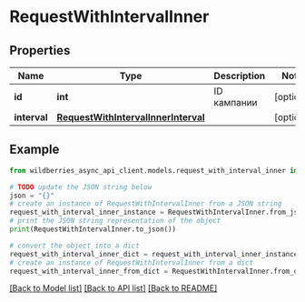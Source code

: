 # RequestWithIntervalInner


## Properties

Name | Type | Description | Notes
------------ | ------------- | ------------- | -------------
**id** | **int** | ID кампании | [optional] 
**interval** | [**RequestWithIntervalInnerInterval**](RequestWithIntervalInnerInterval.md) |  | [optional] 

## Example

```python
from wildberries_async_api_client.models.request_with_interval_inner import RequestWithIntervalInner

# TODO update the JSON string below
json = "{}"
# create an instance of RequestWithIntervalInner from a JSON string
request_with_interval_inner_instance = RequestWithIntervalInner.from_json(json)
# print the JSON string representation of the object
print(RequestWithIntervalInner.to_json())

# convert the object into a dict
request_with_interval_inner_dict = request_with_interval_inner_instance.to_dict()
# create an instance of RequestWithIntervalInner from a dict
request_with_interval_inner_from_dict = RequestWithIntervalInner.from_dict(request_with_interval_inner_dict)
```
[[Back to Model list]](../README.md#documentation-for-models) [[Back to API list]](../README.md#documentation-for-api-endpoints) [[Back to README]](../README.md)


